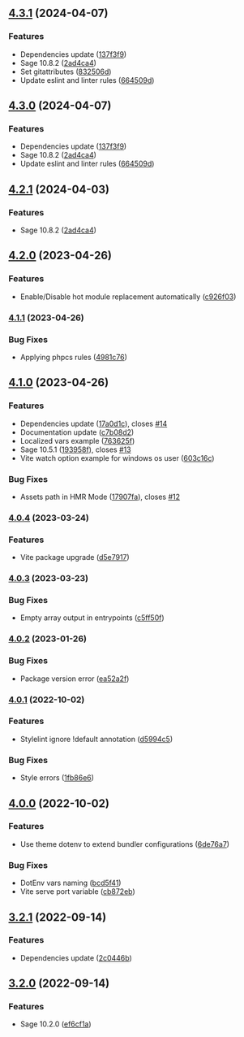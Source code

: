 ## [4.3.1](https://github.com/ravorona/sage/compare/4.2.0...4.3.1) (2024-04-07)


### Features

* Dependencies update ([137f3f9](https://github.com/ravorona/sage/commit/137f3f9d92c90a9e04a864f336282af6b98df1fc))
* Sage 10.8.2 ([2ad4ca4](https://github.com/ravorona/sage/commit/2ad4ca4cb55d116905ab763469fd69f10c1bf434))
* Set gitattributes ([832506d](https://github.com/ravorona/sage/commit/832506d7b066745d50a2a20d1a7e39c3b8c6f711))
* Update eslint and linter rules ([664509d](https://github.com/ravorona/sage/commit/664509dbb3ccce34797e7dfad7f5d5ea32861ad0))

## [4.3.0](https://github.com/ravorona/sage/compare/4.2.0...4.3.0) (2024-04-07)


### Features

* Dependencies update ([137f3f9](https://github.com/ravorona/sage/commit/137f3f9d92c90a9e04a864f336282af6b98df1fc))
* Sage 10.8.2 ([2ad4ca4](https://github.com/ravorona/sage/commit/2ad4ca4cb55d116905ab763469fd69f10c1bf434))
* Update eslint and linter rules ([664509d](https://github.com/ravorona/sage/commit/664509dbb3ccce34797e7dfad7f5d5ea32861ad0))

## [4.2.1](https://github.com/ravorona/sage/compare/4.2.0...4.2.1) (2024-04-03)


### Features

* Sage 10.8.2 ([2ad4ca4](https://github.com/ravorona/sage/commit/2ad4ca4cb55d116905ab763469fd69f10c1bf434))

## [4.2.0](https://github.com/ravorona/sage/compare/4.1.1...4.2.0) (2023-04-26)


### Features

* Enable/Disable hot module replacement automatically ([c926f03](https://github.com/ravorona/sage/commit/c926f036d7b74193287126dc328e9d57b0ccb7de))

### [4.1.1](https://github.com/ravorona/sage/compare/4.1.0...4.1.1) (2023-04-26)


### Bug Fixes

* Applying phpcs rules ([4981c76](https://github.com/ravorona/sage/commit/4981c76f3ee254a718c03d7c5076a9c1bb3cadef))

## [4.1.0](https://github.com/ravorona/sage/compare/4.0.4...4.1.0) (2023-04-26)


### Features

* Dependencies update ([17a0d1c](https://github.com/ravorona/sage/commit/17a0d1ceb79298291fcb92560de83038ac1f7cef)), closes [#14](https://github.com/ravorona/sage/issues/14)
* Documentation update ([c7b08d2](https://github.com/ravorona/sage/commit/c7b08d21b79488cb79435ff3aaa26be88c7a8d70))
* Localized vars example ([763625f](https://github.com/ravorona/sage/commit/763625fff087332e32e1c27e3ab472e0fac6e9b5))
* Sage 10.5.1 ([193958f](https://github.com/ravorona/sage/commit/193958f28829780d21832233a4533059f05ba30d)), closes [#13](https://github.com/ravorona/sage/issues/13)
* Vite watch option example for windows os user ([603c16c](https://github.com/ravorona/sage/commit/603c16c5af9eca7f2f6a03ea00f3d17d26dcf62f))


### Bug Fixes

* Assets path in HMR Mode ([17907fa](https://github.com/ravorona/sage/commit/17907fa0b3e72a456ce7f82524711436af749dcc)), closes [#12](https://github.com/ravorona/sage/issues/12)

### [4.0.4](https://github.com/ravorona/sage/compare/4.0.3...4.0.4) (2023-03-24)


### Features

* Vite package upgrade ([d5e7917](https://github.com/ravorona/sage/commit/d5e7917a2367125aae9b5e53b8cb094bb24e0fd8))

### [4.0.3](https://github.com/ravorona/sage/compare/4.0.2...4.0.3) (2023-03-23)


### Bug Fixes

* Empty array output in entrypoints ([c5ff50f](https://github.com/ravorona/sage/commit/c5ff50f6009d4e7a2847f1f5ddb57434a1cd708d))

### [4.0.2](https://github.com/ravorona/sage/compare/4.0.1...4.0.2) (2023-01-26)


### Bug Fixes

* Package version error ([ea52a2f](https://github.com/ravorona/sage/commit/ea52a2f525b1e48c1b21006a8fbb2144bbd2ba46))

### [4.0.1](https://github.com/ravorona/sage/compare/4.0.0...4.0.1) (2022-10-02)


### Features

* Stylelint ignore !default annotation ([d5994c5](https://github.com/ravorona/sage/commit/d5994c503f00c28ee2f5acaa464eff7ed4832035))


### Bug Fixes

* Style errors ([1fb86e6](https://github.com/ravorona/sage/commit/1fb86e68e5799fe1ebd38b6530e6aa246a1e9264))

## [4.0.0](https://github.com/ravorona/sage/compare/3.2.1...4.0.0) (2022-10-02)


### Features

*  Use theme dotenv to extend bundler configurations ([6de76a7](https://github.com/ravorona/sage/commit/6de76a7ca9c7243eb2ad2372b5726f0d718ef94c))


### Bug Fixes

* DotEnv vars naming ([bcd5f41](https://github.com/ravorona/sage/commit/bcd5f41228aa57201755d58260cb66dfeac1a299))
* Vite serve port variable ([cb872eb](https://github.com/ravorona/sage/commit/cb872eb98749a47523e5bbb3c1472ef6e36a06f4))

## [3.2.1](https://github.com/ravorona/sage/compare/3.2.0...3.2.1) (2022-09-14)


### Features

* Dependencies update ([2c0446b](https://github.com/ravorona/sage/commit/2c0446bfa77048c498c47a211d7451d6d5370bd8))

## [3.2.0](https://github.com/ravorona/sage/compare/3.1.1...3.2.0) (2022-09-14)


### Features

* Sage 10.2.0 ([ef6cf1a](https://github.com/ravorona/sage/commit/ef6cf1ac8630a56d62ab59bd899d50dce94b6711))


